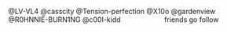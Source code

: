 

 @LV-VL4 @casscity @Tension-perfection @X10o @gardenview @R0HNNIE-BURN1NG @c00I-kidd
 ⠀ ⠀ ⠀ ⠀ ⠀ ⠀ friends go follow 
⠀⠀⠀⠀⠀⠀⠀⠀
⠀⠀⠀⠀
⠀⠀⠀⠀
⠀⠀⠀⠀
⠀⠀⠀⠀
⠀⠀⠀⠀
⠀⠀⠀⠀
⠀⠀⠀⠀
⠀⠀⠀⠀
⠀⠀⠀⠀
⠀⠀⠀⠀
⠀⠀⠀⠀


